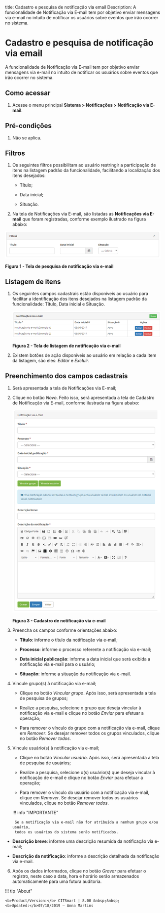 title: Cadastro e pesquisa de notificação via email
Description: A funcionalidade de Notificação via E-mail tem por objetivo enviar mensagens via e-mail no intuito de notificar os usuários sobre eventos que irão ocorrer no sistema.

# Cadastro e pesquisa de notificação via email

A funcionalidade de Notificação via E-mail tem por objetivo enviar mensagens via
e-mail no intuito de notificar os usuários sobre eventos que irão ocorrer no
sistema.

Como acessar
-----------

1.  Acesse o menu principal **Sistema > Notificações > Notificação via E-mail**.

Pré-condições
------------

1.  Não se aplica.

Filtros
-------

1.  Os seguintes filtros possibilitam ao usuário restringir a participação de
    itens na listagem padrão da funcionalidade, facilitando a localização dos
    itens desejados:

    -   Título;

    -   Data inicial;

    -   Situação.

1.  Na tela de Notificações via E-mail, são listadas as **Notificações via
    E-mail** que foram registradas, conforme exemplo ilustrado na figura abaixo:

![Criar](images/notification-1.png)

**Figura 1 - Tela de pesquisa de notificação via e-mail**

Listagem de itens
----------------

1.  Os seguintes campos cadastrais estão disponíveis ao usuário para facilitar a
    identificação dos itens desejados na listagem padrão da
    funcionalidade: Título, Data inicial e Situação.

    ![Criar](images/notification-2.png)

    **Figura 2 - Tela de listagem de notificação via e-mail**

1.  Existem botões de ação disponíveis ao usuário em relação a cada item da
    listagem, são eles: *Editar* e *Excluir*.

Preenchimento dos campos cadastrais
----------------------------------

1.  Será apresentada a tela de Notificações via E-mail;

2.  Clique no botão *Novo*. Feito isso, será apresentada a tela de Cadastro de
    Notificação via E-mail, conforme ilustrada na figura abaixo:

    ![Criar](images/notification-3.png)
    
    **Figura 3 - Cadastro de notificação via e-mail**

1.  Preencha os campos conforme orientações abaixo:

    -   **Título**: informe o título da notificação via e-mail;

    -   **Processo**: informe o processo referente a notificação via e-mail;

    -   **Data inicial publicação**: informe a data inicial que será exibida a
        notificação via e-mail para o usuário;

    -   **Situação**: informe a situação da notificação via e-mail.

2.  Vincule grupo(s) à notificação via e-mail;

    -   Clique no botão *Vincular grupo*. Após isso, será apresentada a tela de
    pesquisa de grupos;

    -   Realize a pesquisa, selecione o grupo que deseja vincular à notificação via
    e-mail e clique no botão *Enviar* para efetuar a operação;

    -   Para remover o vínculo do grupo com a notificação via e-mail, clique
    em *Remover*. Se desejar remover todos os grupos vinculados, clique no
    botão *Remover todos*.

5.  Vincule usuário(s) à notificação via e-mail;

    -   Clique no botão *Vincular usuário*. Após isso, será apresentada a tela de
    pesquisa de usuários;

    -   Realize a pesquisa, selecione o(s) usuário(s) que deseja vincular à
    notificação de e-mail e clique no botão *Enviar* para efetuar a operação;

    -   Para remover o vínculo do usuário com a notificação via e-mail, clique
    em *Remover*. Se desejar remover todos os usuários vinculados, clique no
    botão *Remover todos*.

    !!! info "IMPORTANTE"

         Se a notificação via e-mail não for atribuída a nenhum grupo e/ou usuário,
         todos os usuários do sistema serão notificados.

   -  **Descrição breve**: informe uma descrição resumida da notificação via
    e-mail;

   -  **Descrição da notificação**: informe a descrição detalhada da notificação
    via e-mail.

6.  Após os dados informados, clique no botão *Gravar* para efetuar o registro,
    neste caso a data, hora e horário serão armazenados automaticamente para uma
    futura auditoria.

!!! tip "About"

    <b>Product/Version:</b> CITSmart | 8.00 &nbsp;&nbsp;
    <b>Updated:</b>07/18/2019 – Anna Martins
